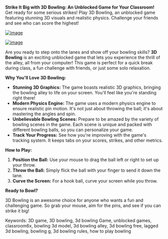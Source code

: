 **Strike It Big with 3D Bowling: An Unblocked Game for Your Classroom!**
Get ready for some serious strikes! Play 3D Bowling, an unblocked game featuring stunning 3D visuals and realistic physics. Challenge your friends and see who can score the highest!


[![image](https://github.com/user-attachments/assets/5057bb6d-9725-4371-984e-45ba0df93282)](https://online-generator.github.io/unblockedgames/3D-Bowling-Unblocked-Game/)

[![image](https://github.com/user-attachments/assets/fbd40a9a-1d80-44d0-ad1b-87d8ba1602d1)](https://online-generator.github.io/unblockedgames/3D-Bowling-Unblocked-Game/)

Are you ready to step onto the lanes and show off your bowling skills? **3D Bowling** is an exciting unblocked game that lets you experience the thrill of the alley, all from your computer! This game is perfect for a quick break during class, a fun challenge with friends, or just some solo relaxation.

**Why You'll Love 3D Bowling:**

* **Stunning 3D Graphics:** The game boasts realistic 3D graphics, bringing the bowling alley to life on your screen. You'll feel like you're standing right there!
* **Modern Physics Engine:**  The game uses a modern physics engine to ensure realistic pin motion. It's not just about throwing the ball; it's about mastering the angles and spin.
* **Unbelievable Bowling Scenes:**  Prepare to be amazed by the variety of bowling scenes in the game. Each scene is unique and packed with different bowling balls, so you can personalize your game.
* **Track Your Progress:**  See how you're improving with the game's tracking system. It keeps tabs on your scores, strikes, and other metrics.

**How to Play:**

1. **Position the Ball:**  Use your mouse to drag the ball left or right to set up your throw.
2. **Throw the Ball:**  Simply flick the ball with your finger to send it down the lane. 
3. **Curve the Screen:**  For a hook ball, curve your screen while you throw.

**Ready to Bowl?**

3D Bowling is an awesome choice for anyone who wants a fun and challenging game.  So grab your mouse, aim for the pins, and see if you can strike it big! 

Keywords: 3D game, 3D bowling, 3d bowling Game, unblocked games, classroom6x, bowling 3d model, 3d bowling alley, 3d bowling free, lagged 3d bowling, bowling g, 3d bowling rules, how to play bowling
